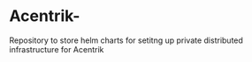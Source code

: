 # Acentrik-
Repository to store helm charts for setitng up private distributed infrastructure for Acentrik
